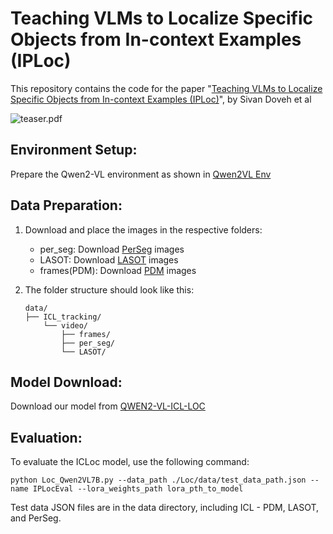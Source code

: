 # Teaching VLMs to Localize Specific Objects from In-context Examples (IPLoc)
This repository contains the code for the paper "[Teaching VLMs to Localize Specific Objects from In-context Examples (IPLoc)](https://arxiv.org/html/2411.13317v1)", by Sivan Doveh et al

![teaser.pdf](https://github.com/SivanDoveh/ICLoc/blob/main/images/teaser2.jpg)

## Environment Setup:
Prepare the Qwen2-VL environment as shown in [Qwen2VL Env](https://github.com/QwenLM/Qwen2-VL?tab=readme-ov-file#quickstart)

## Data Preparation:
1. Download and place the images in the respective folders:
   - per_seg: Download [PerSeg](https://paperswithcode.com/dataset/perseg) images 
   - LASOT: Download [LASOT](http://vision.cs.stonybrook.edu/~lasot/download.html) images 
   - frames(PDM): Download [PDM](https://github.com/dvirsamuel/PDM?tab=readme-ov-file#personalized-diffusion-features-matching-pdm) images

2. The folder structure should look like this:

   ```SIVAN
   data/
   ├── ICL_tracking/
       └── video/
           ├── frames/
           ├── per_seg/
           └── LASOT/
   ```

## Model Download:
Download our model from [QWEN2-VL-ICL-LOC](https://drive.google.com/drive/folders/1u_1Mj_WMqMhA51MzN8j1FugU0Z2p6RpA?usp=sharing)

## Evaluation:
To evaluate the ICLoc model, use the following command:
  ```SIVAN
python Loc_Qwen2VL7B.py --data_path ./Loc/data/test_data_path.json --name IPLocEval --lora_weights_path lora_pth_to_model
 ```

Test data JSON files are in the data directory, including ICL - PDM, LASOT, and PerSeg.





